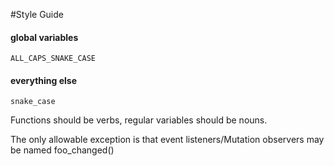 #Style Guide



#### global variables

    ALL_CAPS_SNAKE_CASE

#### everything else

    snake_case
    
    
Functions should be verbs, regular variables should be nouns. 

The only allowable exception is that event listeners/Mutation observers may be named foo_changed()
    
    
    


